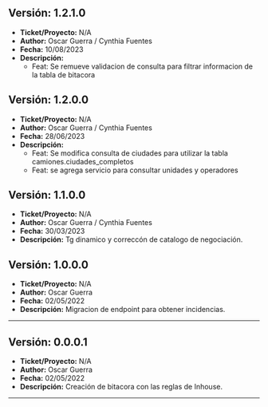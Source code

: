 ## Versión: 1.2.1.0
- __Ticket/Proyecto:__ N/A
- __Author:__ Oscar Guerra / Cynthia Fuentes
- __Fecha:__ 10/08/2023
- __Descripción:__ 
	- Feat: Se remueve validacion de consulta para filtrar informacion de la tabla de bitacora

## Versión: 1.2.0.0
- __Ticket/Proyecto:__ N/A
- __Author:__ Oscar Guerra / Cynthia Fuentes
- __Fecha:__ 28/06/2023
- __Descripción:__ 
	- Feat: Se modifica consulta de ciudades para utilizar la tabla camiones.ciudades_completos
	- Feat: se agrega servicio para consultar unidades y operadores
	
## Versión: 1.1.0.0
- __Ticket/Proyecto:__ N/A
- __Author:__ Oscar Guerra / Cynthia Fuentes
- __Fecha:__ 30/03/2023
- __Descripción:__ Tg dinamico y correccón de catalogo de negociación.

## Versión: 1.0.0.0
- __Ticket/Proyecto:__ N/A
- __Author:__ Oscar Guerra
- __Fecha:__ 02/05/2022
- __Descripción:__ Migracion de endpoint para obtener incidencias.
--------

## Versión: 0.0.0.1
- __Ticket/Proyecto:__ N/A
- __Author:__ Oscar Guerra
- __Fecha:__ 02/05/2022
- __Descripción:__ Creación de bitacora con las reglas de Inhouse.
--------
